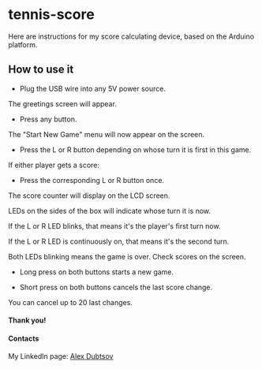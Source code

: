 # tennis-score

Here are instructions for my score calculating device, based on the Arduino platform.

## How to use it

- Plug the USB wire into any 5V power source.

The greetings screen will appear.

- Press any button.

The "Start New Game" menu will now appear on the screen.

- Press the L or R button depending on whose turn it is first in this game.

If either player gets a score:

- Press the corresponding L or R button once.

The score counter will display on the LCD screen.

LEDs on the sides of the box will indicate whose turn it is now.

If the L or R LED blinks, that means it's the player's first turn now.

If the L or R LED is continuously on, that means it's the second turn.

Both LEDs blinking means the game is over. Check scores on the screen.

- Long press on both buttons starts a new game.

- Short press on both buttons cancels the last score change.

You can cancel up to 20 last changes.

#### Thank you!

#### Contacts

My LinkedIn page: [Alex Dubtsov](https://www.linkedin.com/in/alex-dubtsov-191b2a114/)